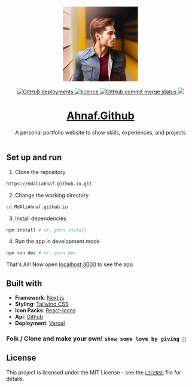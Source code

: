 <p align="center">
    <img src="public/assets/images/icons/icon-384x384.png" alt="Logo" width="200">
</p>

<p align="center">
<a href="" target="blank">
<img alt="GitHub deployments" src="http://therealsujitk-vercel-badge.vercel.app/?app=therealsujitk-vercel-badge&style=for-the-badge&logo=false">
</a>
<a href="https://github.com/mdaliahnaf/MdAliAhnaf.github.io/blob/master/LICENSE" target="blank">
<img src="https://img.shields.io/badge/License-MIT-blue?style=flat-square" alt="licence" />
</a>
<a href="https://github.com/mdaliahnaf/MdAliAhnaf.github.io/commits/main" target="blank">
<img alt="GitHub commit merge status" src="https://img.shields.io/github/commit-status/mdaliahnaf/MdAliAhnaf.github.io/commits/main?style=flat-square"/>
</a>
<a href="https://twitter.com/intent/tweet?text=👋%20Check%20this%20amazing%20portfolio!%20https://mdaliahnaf.github.io/,%20created%20by%20@twilightggwp">
<img src="https://img.shields.io/twitter/url?label=Share%20on%20Twitter&style=social&url=https%3A%2F%2Fgithub.com%2Fmdali%2Fahnaf">
</a>
</p>

<div align="center">
<h1>
<a href="https://mdaliahnaf.github.io/" target="_blank">Ahnaf.Github</a>
</h1>
A personal portfolio website to show skills, experiences, and projects
</div>

<br/>

## Set up and run

1. Clone the repository

```bash
https://mdaliahnaf.github.io.git
```

2. Change the working directory

```bash
cd MdAliAhnaf.github.io
```

3. Install dependencies

```bash
npm install # or, yarn install
```

4. Run the app in development mode

```bash
npm run dev # or, yarn dev
```

That's All! Now open [localhost:3000](http://localhost:3000/) to see the app.

## Built with

- **Framework**: [Next.js](https://nextjs.org/)
- **Styling**: [Tailwind CSS](https://tailwindcss.com/)
- **Icon Packs**: [React-Icons](https://react-icons.github.io/react-icons/)
- **Api**: [Github](https://api.github.com)
- **Deployment**: [Vercel](https://vercel.com)

### Folk / Clone and make your own! `show some love by giving 🌟`

## License

This project is licensed under the MIT License - see the [`LICENSE`](LICENSE) file for details.
